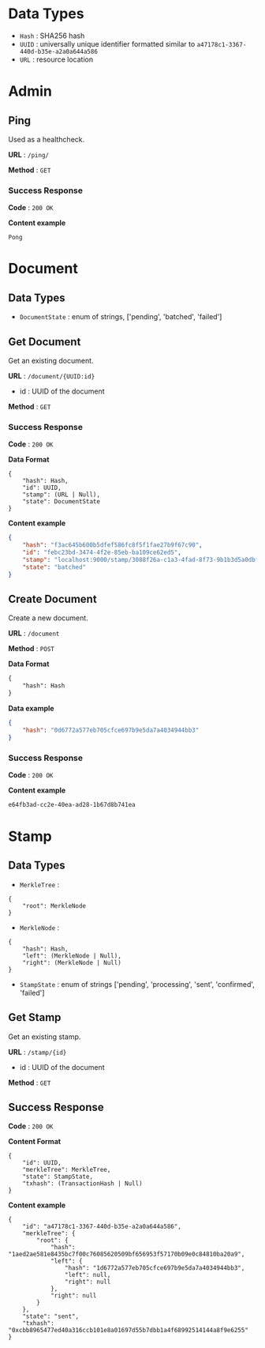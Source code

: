 # Data Types

- `Hash` : SHA256 hash
- `UUID` : universally unique identifier formatted similar to `a47178c1-3367-440d-b35e-a2a0a644a586`
- `URL` : resource location

# Admin

## Ping

Used as a healthcheck.

**URL** : `/ping/`

**Method** : `GET`

### Success Response

**Code** : `200 OK`

**Content example**

```
Pong
```

# Document

## Data Types

- `DocumentState` : enum of strings, ['pending', 'batched', 'failed']

## Get Document

Get an existing document.

**URL** : `/document/{UUID:id}`

- id : UUID of the document

**Method** : `GET`

### Success Response

**Code** : `200 OK`

**Data Format**

```
{
    "hash": Hash,
    "id": UUID,
    "stamp": (URL | Null),
    "state": DocumentState
}
```

**Content example**

```json
{
    "hash": "f3ac645b600b5dfef586fc8f5f1fae27b9f67c90",
    "id": "febc23bd-3474-4f2e-85eb-ba109ce62ed5",
    "stamp": "localhost:9000/stamp/3088f26a-c1a3-4fad-8f73-9b1b3d5a0dbf",
    "state": "batched"
}
```

## Create Document

Create a new document.

**URL** : `/document`

**Method** : `POST`

**Data Format**


```txt
{
    "hash": Hash
}
```

**Data example**

```json
{
    "hash": "0d6772a577eb705cfce697b9e5da7a4034944bb3"
}
```

### Success Response

**Code** : `200 OK`

**Content example**

```txt
e64fb3ad-cc2e-40ea-ad28-1b67d8b741ea
```

# Stamp

## Data Types

- `MerkleTree` :
```
{
    "root": MerkleNode
}
```
- `MerkleNode` :
```
{
    "hash": Hash,
    "left": (MerkleNode | Null),
    "right": (MerkleNode | Null)
}
```
- `StampState` : enum of strings ['pending', 'processing', 'sent', 'confirmed', 'failed']

## Get Stamp

Get an existing stamp.

**URL** : `/stamp/{id}`

- id : UUID of the document

**Method** : `GET`

## Success Response

**Code** : `200 OK`

**Content Format**
```
{
    "id": UUID,
    "merkleTree": MerkleTree,
    "state": StampState,
    "txhash": (TransactionHash | Null)
}
```

**Content example**

```
{
    "id": "a47178c1-3367-440d-b35e-a2a0a644a586",
    "merkleTree": {
        "root": {
            "hash": "1aed2ae581e8435bc7f00c76085620509bf656953f57170b09e0c84810ba20a9",
            "left": {
                "hash": "1d6772a577eb705cfce697b9e5da7a4034944bb3",
                "left": null,
                "right": null
            },
            "right": null
        }
    },
    "state": "sent",
    "txhash": "0xcbb8965477ed40a316ccb101e8a01697d55b7dbb1a4f68992514144a8f9e6255"
}
```
